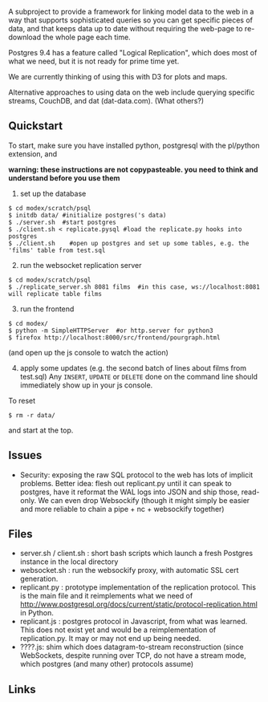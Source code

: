 
A subproject to provide a framework for linking model data to the web in a way that supports sophisticated queries so you can get specific pieces of data, and that keeps data up to date without requiring the web-page to re-download the whole page each time.

Postgres 9.4 has a feature called "Logical Replication", which does most of what we need, but it is not ready for prime time yet.

We are currently thinking of using this with D3 for plots and maps.

Alternative approaches to using data on the web include querying specific streams, CouchDB, and dat (dat-data.com). (What others?)

Quickstart
---------

To start, make sure you have installed python, postgresql with the pl/python extension, and 

**warning: these instructions are not copypasteable. you need to think and understand before you use them**

1) set up the database 
```
$ cd modex/scratch/psql
$ initdb data/ #initialize postgres('s data)
$ ./server.sh  #start postgres
$ ./client.sh < replicate.pysql #load the replicate.py hooks into postgres
$ ./client.sh    #open up postgres and set up some tables, e.g. the 'films' table from test.sql
```

2) run the websocket replication server
```
$ cd modex/scratch/psql
$ ./replicate_server.sh 8081 films  #in this case, ws://localhost:8081 will replicate table films
```

3) run the frontend
```
$ cd modex/
$ python -m SimpleHTTPServer  #or http.server for python3
$ firefox http://localhost:8000/src/frontend/pourgraph.html
```
(and open up the js console to watch the action)

4) apply some updates (e.g. the second batch of lines about films from test.sql)
Any `INSERT`, `UPDATE` or `DELETE` done on the command line should immediately show up in your js console.


To reset
```
$ rm -r data/
```
 and start at the top.

Issues
------

* Security: exposing the raw SQL protocol to the web has lots of implicit problems.
  Better idea: flesh out replicant.py until it can speak to postgres, have it reformat the WAL logs into JSON and ship those, read-only. We can even drop Websockify (though it might simply be easier and more reliable to chain a pipe + nc + websockify together) 

Files
-----

* server.sh / client.sh : short bash scripts which launch a fresh Postgres instance in the local directory
* websocket.sh : run the websockify proxy, with automatic SSL cert generation.
* replicant.py : prototype implementation of the replication protocol. This is the main file and it reimplements what we need of http://www.postgresql.org/docs/current/static/protocol-replication.html in Python.
* replicant.js : postgres protocol in Javascript, from what was learned. This does not exist yet and would be a reimplementation of replication.py. It may or may not end up being needed.
* ????.js: shim which does datagram-to-stream reconstruction (since WebSockets, despite running over TCP, do not have a stream mode, which postgres (and many other) protocols assume)

Links
-----

